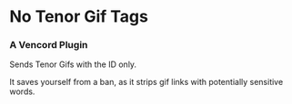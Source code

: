 # No Tenor Gif Tags

### A Vencord Plugin

Sends Tenor Gifs with the ID only.

It saves yourself from a ban, as it strips gif links with potentially sensitive words.

